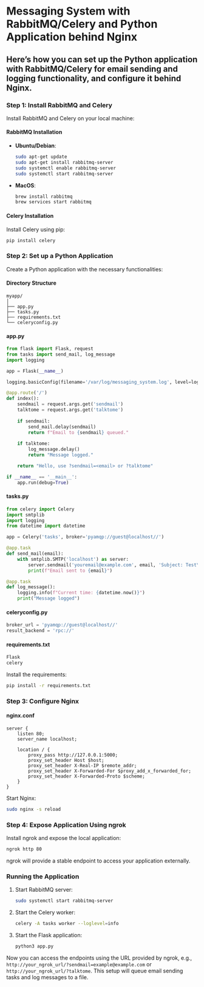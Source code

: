 # Messaging System with RabbitMQ/Celery and Python Application behind Nginx

## Here’s how you can set up the Python application with RabbitMQ/Celery for email sending and logging functionality, and configure it behind Nginx.

### Step 1: Install RabbitMQ and Celery
Install RabbitMQ and Celery on your local machine:

#### RabbitMQ Installation
- **Ubuntu/Debian**:
  ```sh
  sudo apt-get update
  sudo apt-get install rabbitmq-server
  sudo systemctl enable rabbitmq-server
  sudo systemctl start rabbitmq-server
  ```
- **MacOS**:
  ```sh
  brew install rabbitmq
  brew services start rabbitmq
  ```

#### Celery Installation
Install Celery using pip:
```sh
pip install celery
```

### Step 2: Set up a Python Application
Create a Python application with the necessary functionalities:

#### Directory Structure
```
myapp/
│
├── app.py
├── tasks.py
├── requirements.txt
└── celeryconfig.py
```

#### app.py
```python
from flask import Flask, request
from tasks import send_mail, log_message
import logging

app = Flask(__name__)

logging.basicConfig(filename='/var/log/messaging_system.log', level=logging.INFO)

@app.route('/')
def index():
    sendmail = request.args.get('sendmail')
    talktome = request.args.get('talktome')
    
    if sendmail:
        send_mail.delay(sendmail)
        return f"Email to {sendmail} queued."
    
    if talktome:
        log_message.delay()
        return "Message logged."

    return "Hello, use ?sendmail=<email> or ?talktome"

if __name__ == '__main__':
    app.run(debug=True)
```

#### tasks.py
```python
from celery import Celery
import smtplib
import logging
from datetime import datetime

app = Celery('tasks', broker='pyamqp://guest@localhost//')

@app.task
def send_mail(email):
    with smtplib.SMTP('localhost') as server:
        server.sendmail('youremail@example.com', email, 'Subject: Test\n\nThis is a test email.')
        print(f"Email sent to {email}")

@app.task
def log_message():
    logging.info(f"Current time: {datetime.now()}")
    print("Message logged")
```

#### celeryconfig.py
```python
broker_url = 'pyamqp://guest@localhost//'
result_backend = 'rpc://'
```

#### requirements.txt
```txt
Flask
celery
```

Install the requirements:
```sh
pip install -r requirements.txt
```

### Step 3: Configure Nginx

#### nginx.conf
```nginx
server {
    listen 80;
    server_name localhost;

    location / {
        proxy_pass http://127.0.0.1:5000;
        proxy_set_header Host $host;
        proxy_set_header X-Real-IP $remote_addr;
        proxy_set_header X-Forwarded-For $proxy_add_x_forwarded_for;
        proxy_set_header X-Forwarded-Proto $scheme;
    }
}
```

Start Nginx:
```sh
sudo nginx -s reload
```

### Step 4: Expose Application Using ngrok
Install ngrok and expose the local application:

```sh
ngrok http 80
```

ngrok will provide a stable endpoint to access your application externally.

### Running the Application
1. Start RabbitMQ server:
   ```sh
   sudo systemctl start rabbitmq-server
   ```

2. Start the Celery worker:
   ```sh
   celery -A tasks worker --loglevel=info
   ```

3. Start the Flask application:
   ```sh
   python3 app.py
   ```

Now you can access the endpoints using the URL provided by ngrok, e.g., `http://your_ngrok_url/?sendmail=example@example.com` or `http://your_ngrok_url/?talktome`. This setup will queue email sending tasks and log messages to a file.
